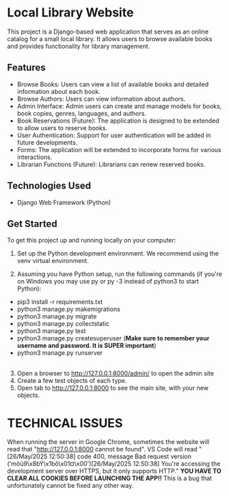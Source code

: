 # Local Library Website

This project is a Django-based web application that serves as an online catalog for a small local library. It allows users to browse available books and provides functionality for library management.

## Features
* Browse Books: Users can view a list of available books and detailed information about each book.
* Browse Authors: Users can view information about authors.
* Admin Interface: Admin users can create and manage models for books, book copies, genres, languages, and authors.
* Book Reservations (Future): The application is designed to be extended to allow users to reserve books.
* User Authentication: Support for user authentication will be added in future developments.
* Forms: The application will be extended to incorporate forms for various interactions.
* Librarian Functions (Future): Librarians can renew reserved books.

## Technologies Used
* Django Web Framework (Python)

## Get Started
To get this project up and running locally on your computer:

1. Set up the Python development environment. We recommend using the venv virtual environment.

2. Assuming you have Python setup, run the following commands (if you're on Windows you may use py or py -3 instead of python3 to start Python):
* pip3 install -r requirements.txt
* python3 manage.py makemigrations
* python3 manage.py migrate
* python3 manage.py collectstatic
* python3 manage.py test 
* python3 manage.py createsuperuser (**Make sure to remember your username and password. It is SUPER important**) 
* python3 manage.py runserver
<br/> <br/>

3. Open a browser to http://127.0.0.1:8000/admin/ to open the admin site
4. Create a few test objects of each type.
5. Open tab to http://127.0.0.1:8000 to see the main site, with your new objects.

# TECHNICAL ISSUES
When running the server in Google Chrome, sometimes the website will read that "http://127.0.0.1:8000 cannot be found". VS Code will read "[26/May/2025 12:50:38] code 400, message Bad request version ('mõü9\x8bÝ\x1bô\x01¤\x00')[26/May/2025 12:50:38] You're accessing the development server over HTTPS, but it only supports HTTP." **YOU HAVE TO CLEAR ALL COOKIES BEFORE LAUNCHING THE APP!!** This is a bug that unfortunately cannot be fixed any other way. 
